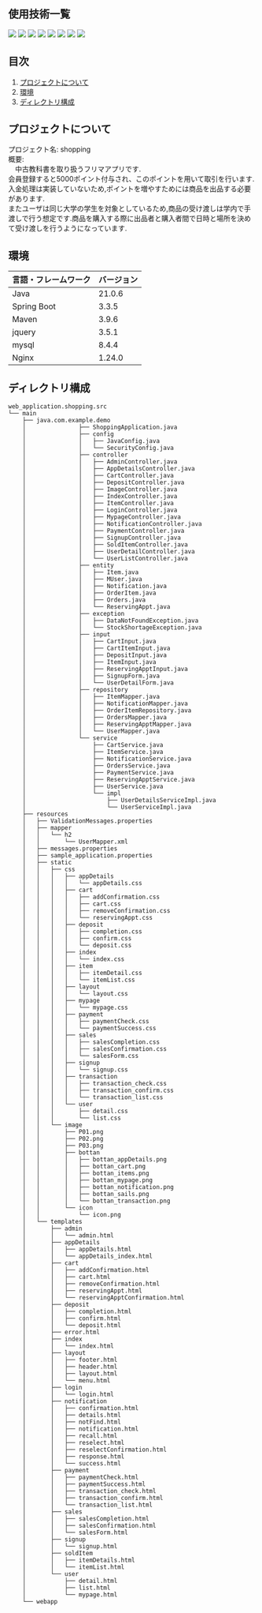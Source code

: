 ## 使用技術一覧
<!-- シールド一覧 -->
<p>
    <!-- バックエンドのフレームワーク一覧 -->
    <img src="https://img.shields.io/badge/-Spring%20Framework-FFFFFF.svg?logo=Spring&style=popout">
    <img src="https://img.shields.io/badge/-Thymeleaf-007396.svg?logo=thymeleaf&style=plastic">
    <!-- バックエンドの言語一覧 -->
    <img src="https://img.shields.io/badge/-Java-007396.svg?logo=java&style=popout">
    <!-- フロントエンドのフレームワーク一覧 -->
    <img src="https://img.shields.io/badge/-Jquery-0769AD.svg?logo=jquery&style=plastic">
    <!-- フロントエンドの言語一覧 -->
    <img src="https://img.shields.io/badge/-Javascript-F7DF1E.svg?logo=javascript&style=plastic">
    <!-- ミドルウェア一覧 -->
    <img src="https://img.shields.io/badge/-Mysql-4479A1.svg?logo=mysql&style=plastic">
    <img src="https://img.shields.io/badge/-Nginx-269539.svg?logo=nginx&style=plastic">
    <!-- インフラ一覧 -->
    <img src="https://img.shields.io/badge/-Oracle%20Cloud-F80000.svg?logo=Oracle&style=plastic">
</p>

## 目次
1. [プロジェクトについて](#プロジェクトについて)
2. [環境 ](#環境)
3. [ディレクトリ構成](#ディレクトリ構成)

## プロジェクトについて
プロジェクト名: shopping  
概要:  
　中古教科書を取り扱うフリマアプリです.  
会員登録すると5000ポイント付与され、このポイントを用いて取引を行います.  
入金処理は実装していないため,ポイントを増やすためには商品を出品する必要があります.  
またユーザは同じ大学の学生を対象としているため,商品の受け渡しは学内で手渡しで行う想定です.商品を購入する際に出品者と購入者間で日時と場所を決めて受け渡しを行うようになっています.

## 環境
| 言語・フレームワーク    | バージョン  |
| --------------------- | ---------- |
| Java                  | 21.0.6    |
| Spring Boot           | 3.3.5      |
| Maven                 | 3.9.6      |
| jquery                | 3.5.1      |
| mysql                 | 8.4.4      |
| Nginx                | 1.24.0    |

## ディレクトリ構成
```
web_application.shopping.src
└── main
    ├── java.com.example.demo
    │               ├── ShoppingApplication.java
    │               ├── config
    │               │   ├── JavaConfig.java
    │               │   └── SecurityConfig.java
    │               ├── controller
    │               │   ├── AdminController.java
    │               │   ├── AppDetailsController.java
    │               │   ├── CartController.java
    │               │   ├── DepositController.java
    │               │   ├── ImageController.java
    │               │   ├── IndexController.java
    │               │   ├── ItemController.java
    │               │   ├── LoginController.java
    │               │   ├── MypageController.java
    │               │   ├── NotificationController.java
    │               │   ├── PaymentController.java
    │               │   ├── SignupController.java
    │               │   ├── SoldItemController.java
    │               │   ├── UserDetailController.java
    │               │   └── UserListController.java
    │               ├── entity
    │               │   ├── Item.java
    │               │   ├── MUser.java
    │               │   ├── Notification.java
    │               │   ├── OrderItem.java
    │               │   ├── Orders.java
    │               │   └── ReservingAppt.java
    │               ├── exception
    │               │   ├── DataNotFoundException.java
    │               │   └── StockShortageException.java
    │               ├── input
    │               │   ├── CartInput.java
    │               │   ├── CartItemInput.java
    │               │   ├── DepositInput.java
    │               │   ├── ItemInput.java
    │               │   ├── ReservingApptInput.java
    │               │   ├── SignupForm.java
    │               │   └── UserDetailForm.java
    │               ├── repository
    │               │   ├── ItemMapper.java
    │               │   ├── NotificationMapper.java
    │               │   ├── OrderItemRepository.java
    │               │   ├── OrdersMapper.java
    │               │   ├── ReservingApptMapper.java
    │               │   └── UserMapper.java
    │               └── service
    │                   ├── CartService.java
    │                   ├── ItemService.java
    │                   ├── NotificationService.java
    │                   ├── OrdersService.java
    │                   ├── PaymentService.java
    │                   ├── ReservingApptService.java
    │                   ├── UserService.java
    │                   └── impl
    │                       ├── UserDetailsServiceImpl.java
    │                       └── UserServiceImpl.java
    ├── resources
    │   ├── ValidationMessages.properties
    │   ├── mapper
    │   │   └── h2
    │   │       └── UserMapper.xml
    │   ├── messages.properties
    │   ├── sample_application.properties
    │   ├── static
    │   │   ├── css
    │   │   │   ├── appDetails
    │   │   │   │   └── appDetails.css
    │   │   │   ├── cart
    │   │   │   │   ├── addConfirmation.css
    │   │   │   │   ├── cart.css
    │   │   │   │   ├── removeConfirmation.css
    │   │   │   │   └── reservingAppt.css
    │   │   │   ├── deposit
    │   │   │   │   ├── completion.css
    │   │   │   │   ├── confirm.css
    │   │   │   │   └── deposit.css
    │   │   │   ├── index
    │   │   │   │   └── index.css
    │   │   │   ├── item
    │   │   │   │   ├── itemDetail.css
    │   │   │   │   └── itemList.css
    │   │   │   ├── layout
    │   │   │   │   └── layout.css
    │   │   │   ├── mypage
    │   │   │   │   └── mypage.css
    │   │   │   ├── payment
    │   │   │   │   ├── paymentCheck.css
    │   │   │   │   └── paymentSuccess.css
    │   │   │   ├── sales
    │   │   │   │   ├── salesCompletion.css
    │   │   │   │   ├── salesConfirmation.css
    │   │   │   │   └── salesForm.css
    │   │   │   ├── signup
    │   │   │   │   └── signup.css
    │   │   │   ├── transaction
    │   │   │   │   ├── transaction_check.css
    │   │   │   │   ├── transaction_confirm.css
    │   │   │   │   └── transaction_list.css
    │   │   │   └── user
    │   │   │       ├── detail.css
    │   │   │       └── list.css
    │   │   └── image
    │   │       ├── P01.png
    │   │       ├── P02.png
    │   │       ├── P03.png
    │   │       ├── bottan
    │   │       │   ├── bottan_appDetails.png
    │   │       │   ├── bottan_cart.png
    │   │       │   ├── bottan_items.png
    │   │       │   ├── bottan_mypage.png
    │   │       │   ├── bottan_notification.png
    │   │       │   ├── bottan_sails.png
    │   │       │   └── bottan_transaction.png
    │   │       └── icon
    │   │           └── icon.png
    │   └── templates
    │       ├── admin
    │       │   └── admin.html
    │       ├── appDetails
    │       │   ├── appDetails.html
    │       │   └── appDetails_index.html
    │       ├── cart
    │       │   ├── addConfirmation.html
    │       │   ├── cart.html
    │       │   ├── removeConfirmation.html
    │       │   ├── reservingAppt.html
    │       │   └── reservingApptConfirmation.html
    │       ├── deposit
    │       │   ├── completion.html
    │       │   ├── confirm.html
    │       │   └── deposit.html
    │       ├── error.html
    │       ├── index
    │       │   └── index.html
    │       ├── layout
    │       │   ├── footer.html
    │       │   ├── header.html
    │       │   ├── layout.html
    │       │   └── menu.html
    │       ├── login
    │       │   └── login.html
    │       ├── notification
    │       │   ├── confirmation.html
    │       │   ├── details.html
    │       │   ├── notFind.html
    │       │   ├── notification.html
    │       │   ├── recall.html
    │       │   ├── reselect.html
    │       │   ├── reselectConfirmation.html
    │       │   ├── response.html
    │       │   └── success.html
    │       ├── payment
    │       │   ├── paymentCheck.html
    │       │   ├── paymentSuccess.html
    │       │   ├── transaction_check.html
    │       │   ├── transaction_confirm.html
    │       │   └── transaction_list.html
    │       ├── sales
    │       │   ├── salesCompletion.html
    │       │   ├── salesConfirmation.html
    │       │   └── salesForm.html
    │       ├── signup
    │       │   └── signup.html
    │       ├── soldItem
    │       │   ├── itemDetails.html
    │       │   └── itemList.html
    │       └── user
    │           ├── detail.html
    │           ├── list.html
    │           └── mypage.html
    └── webapp
```
